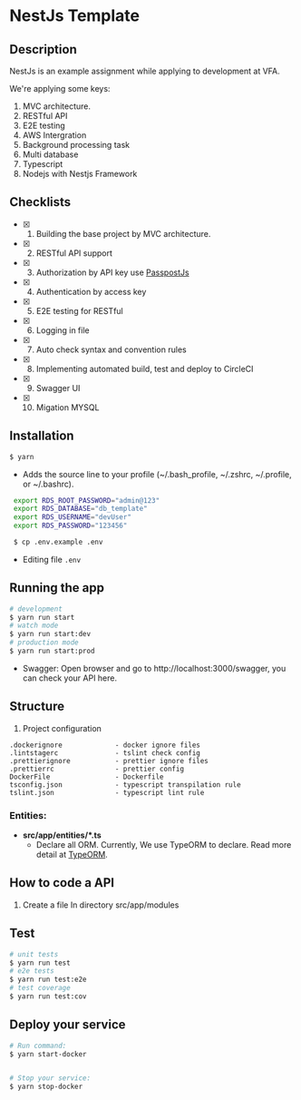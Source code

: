 # NestJs Template

## Description

NestJs is an example assignment while applying to development at VFA.

We're applying some keys:

1. MVC architecture.
2. RESTful API
3. E2E testing
4. AWS Intergration
5. Background processing task
6. Multi database
7. Typescript
8. Nodejs with Nestjs Framework

## Checklists

- [x] 1. Building the base project by MVC architecture.
- [x] 2. RESTful API support
- [x] 3. Authorization by API key use [PasspostJs](http://www.passportjs.org/docs/oauth/)
- [x] 4. Authentication by access key
- [x] 5. E2E testing for RESTful
- [x] 6. Logging in file
- [x] 7. Auto check syntax and convention rules
- [x] 8. Implementing automated build, test and deploy to CircleCI
- [x] 9. Swagger UI
- [x] 10. Migation MYSQL

## Installation

```bash
$ yarn
```

- Adds the source line to your profile (~/.bash_profile, ~/.zshrc, ~/.profile, or ~/.bashrc).

```bash
 export RDS_ROOT_PASSWORD="admin@123"
 export RDS_DATABASE="db_template"
 export RDS_USERNAME="devUser"
 export RDS_PASSWORD="123456"
```

```bash
 $ cp .env.example .env
```

- Editing file `.env`

## Running the app

```bash
# development
$ yarn run start
# watch mode
$ yarn run start:dev
# production mode
$ yarn run start:prod
```

- Swagger: Open browser and go to http://localhost:3000/swagger, you can check your API here.

## Structure

1. Project configuration

```
.dockerignore             - docker ignore files
.lintstagerc              - tslint check config
.prettierignore           - prettier ignore files
.prettierrc               - prettier config
DockerFile                - Dockerfile
tsconfig.json             - typescript transpilation rule
tslint.json               - typescript lint rule
```


### Entities:

- **src/app/entities/\*.ts**
  - Declare all ORM. Currently, We use TypeORM to declare. Read more detail at [TypeORM](https://typeorm.io/#/).

## How to code a API

1. Create a file In directory src/app/modules

## Test

```bash
# unit tests
$ yarn run test
# e2e tests
$ yarn run test:e2e
# test coverage
$ yarn run test:cov
```

## Deploy your service

```bash
# Run command:
$ yarn start-docker


# Stop your service:
$ yarn stop-docker
```
